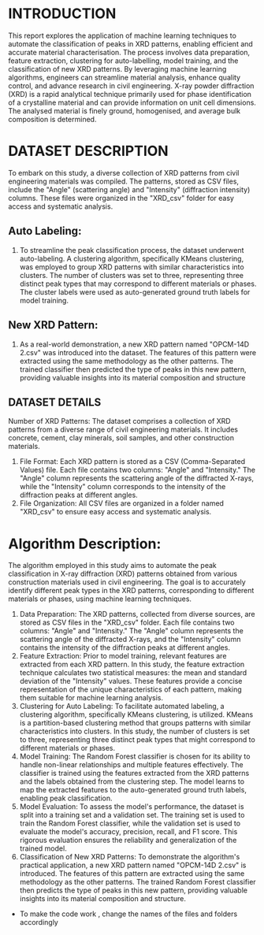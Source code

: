 # INTRODUCTION
This report explores the application of machine learning techniques to automate the
classification of peaks in XRD patterns, enabling efficient and accurate material
characterisation. The process involves data preparation, feature extraction, clustering for
auto-labelling, model training, and the classification of new XRD patterns. By leveraging
machine learning algorithms, engineers can streamline material analysis, enhance quality
control, and advance research in civil engineering.
X-ray powder diffraction (XRD) is a rapid analytical technique primarily used for phase
identification of a crystalline material and can provide information on unit cell dimensions.
The analysed material is finely ground, homogenised, and average bulk composition is
determined.

# DATASET DESCRIPTION
To embark on this study, a diverse collection of XRD patterns from civil engineering
materials was compiled. The patterns, stored as CSV files, include the "Angle" (scattering
angle) and "Intensity" (diffraction intensity) columns. These files were organized in the
"XRD_csv" folder for easy access and systematic analysis.
## Auto Labeling:
1. To streamline the peak classification process, the dataset underwent auto-labeling.
A clustering algorithm, specifically KMeans clustering, was employed to group XRD patterns
with similar characteristics into clusters. The number of clusters was set to three, representing
three distinct peak types that may correspond to different materials or phases. The cluster
labels were used as auto-generated ground truth labels for model training.
## New XRD Pattern:
1. As a real-world demonstration, a new XRD pattern named "OPCM-14D 2.csv" was
introduced into the dataset. The features of this pattern were extracted using the same
methodology as the other patterns. The trained classifier then predicted the type of peaks in
this new pattern, providing valuable insights into its material composition and structure

## DATASET DETAILS
Number of XRD Patterns: The dataset comprises a collection of XRD patterns from a diverse
range of civil engineering materials. It includes concrete, cement, clay minerals, soil samples,
and other construction materials.
1. File Format: Each XRD pattern is stored as a CSV (Comma-Separated Values) file.
Each file contains two columns: "Angle" and "Intensity." The "Angle" column represents the
scattering angle of the diffracted X-rays, while the "Intensity" column corresponds to the
intensity of the diffraction peaks at different angles.
2. File Organization: All CSV files are organized in a folder named "XRD_csv" to
ensure easy access and systematic analysis.

# Algorithm Description:
The algorithm employed in this study aims to automate the peak classification in X-ray
diffraction (XRD) patterns obtained from various construction materials used in civil
engineering. The goal is to accurately identify different peak types in the XRD patterns,
corresponding to different materials or phases, using machine learning techniques.
  1. Data Preparation:
The XRD patterns, collected from diverse sources, are stored as CSV files in the "XRD_csv"
folder. Each file contains two columns: "Angle" and "Intensity." The "Angle" column
represents the scattering angle of the diffracted X-rays, and the "Intensity" column contains
the intensity of the diffraction peaks at different angles.
  2. Feature Extraction:
Prior to model training, relevant features are extracted from each XRD pattern. In this study,
the feature extraction technique calculates two statistical measures: the mean and standard
deviation of the "Intensity" values. These features provide a concise representation of the
unique characteristics of each pattern, making them suitable for machine learning analysis.
  3. Clustering for Auto Labeling:
To facilitate automated labeling, a clustering algorithm, specifically KMeans clustering, is
utilized. KMeans is a partition-based clustering method that groups patterns with similar
characteristics into clusters. In this study, the number of clusters is set to three, representing
three distinct peak types that might correspond to different materials or phases.
  4. Model Training:
The Random Forest classifier is chosen for its ability to handle non-linear relationships and
multiple features effectively. The classifier is trained using the features extracted from the
XRD patterns and the labels obtained from the clustering step. The model learns to map the
extracted features to the auto-generated ground truth labels, enabling peak classification.
  5. Model Evaluation:
To assess the model's performance, the dataset is split into a training set and a validation set.
The training set is used to train the Random Forest classifier, while the validation set is used
to evaluate the model's accuracy, precision, recall, and F1 score. This rigorous evaluation
ensures the reliability and generalization of the trained model.
  6. Classification of New XRD Patterns:
To demonstrate the algorithm's practical application, a new XRD pattern named "OPCM-14D
2.csv" is introduced. The features of this pattern are extracted using the same methodology as
the other patterns. The trained Random Forest classifier then predicts the type of peaks in this
new pattern, providing valuable insights into its material composition and structure.

- To make the code work , change the names of the files and folders accordingly 
